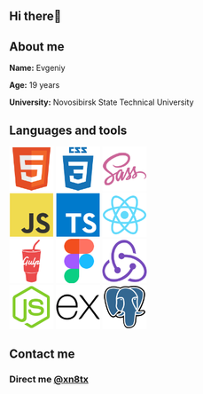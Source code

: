 ## <div>Hi there👋</div>
## <div>About me</div>
<div>
  
  **Name:** Evgeniy

  **Age:** 19 years

  **University:** Novosibirsk State Technical University
</div>

## <div>Languages and tools<div/>
<div>
  <img src="https://github.com/devicons/devicon/blob/master/icons/html5/html5-original.svg"  title="HTML5" alt="HTML5" width="80" height="80"/>  
  <img src="https://github.com/devicons/devicon/blob/master/icons/css3/css3-plain-wordmark.svg"  title="CSS3" alt="CSS" width="80" height="80"/>  
  <img src="https://github.com/devicons/devicon/blob/master/icons/sass/sass-original.svg"  title="SASS" alt="SASS" width="80" height="80"/>
  <div></div>
  <img src="https://github.com/devicons/devicon/blob/master/icons/javascript/javascript-original.svg"  title="JAVASCRIPT" alt="JAVASCRIPT" width="80"   height="80"/>
  <img src="https://github.com/devicons/devicon/blob/master/icons/typescript/typescript-original.svg"  title="typescritpt" alt="typescritpt" width="80"   height="80"/>  
  <img src="https://github.com/devicons/devicon/blob/master/icons/react/react-original.svg"  title="react" alt="react" width="80"   height="80"/> 
  <div></div>
  <img src="https://github.com/devicons/devicon/blob/master/icons/gulp/gulp-plain.svg"  title="gulp" alt="gulp" width="80"   height="80"/>
  <img src="https://github.com/devicons/devicon/blob/master/icons/figma/figma-original.svg"  title="figma" alt="figma" width="80"   height="80"/>
  <img src="https://github.com/devicons/devicon/blob/master/icons/redux/redux-original.svg"  title="figma" alt="redux" width="80"   height="80"/>
  <div></div>
  <img src="https://github.com/devicons/devicon/blob/master/icons/nodejs/nodejs-original.svg"  title="figma" alt="nodejs" width="80"   height="80"/>
  <img src="https://github.com/devicons/devicon/blob/master/icons/express/express-original.svg"  title="figma" alt="figma" width="80"   height="80"/>
  <img src="https://github.com/devicons/devicon/blob/master/icons/postgresql/postgresql-original.svg"  title="figma" alt="figma" width="80"   height="80"/>
</div>
  
## <div>Contact me<div/>
### Direct me [@xn8tx](https://t.me/xn8tx)


